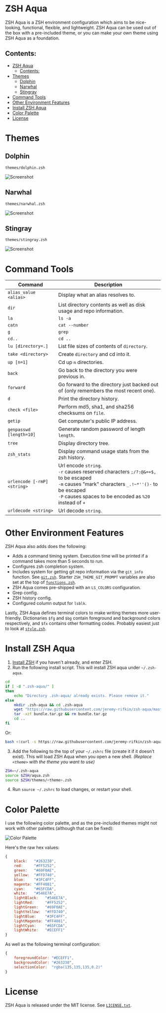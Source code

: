 # ZSH Aqua

ZSH Aqua is a ZSH environment configuration which aims to be nice-looking, functional, flexible, and lightweight. ZSH Aqua can be used out of the box with a pre-included theme, or you can make your own theme using ZSH Aqua as a foundation.

## Contents:
- [ZSH Aqua](#zsh-aqua)
    - [Contents:](#contents)
- [Themes](#themes)
    - [Dolphin](#dolphin)
    - [Narwhal](#narwhal)
    - [Stingray](#stingray)
- [Command Tools](#command-tools)
- [Other Environment Features](#other-environment-features)
- [Install ZSH Aqua](#install-zsh-aqua)
- [Color Palette](#color-palette)
- [License](#license)

# Themes

## Dolphin

`themes/dolphin.zsh`

![Screenshot](box/dolphin.png)

## Narwhal

`themes/narwhal.zsh`

![Screenshot](box/narwhal.png)

## Stingray

`themes/stingray.zsh`

![Screenshot](box/stingray.png)

# Command Tools

| Command | Description |
| -- | -- |
| `alias_value <alias>` | Display what an alias resolves to. |
| `dir` | List directory contents as well as disk usage and repo information. |
| `la` | `ls -a` |
| `catn` | `cat --number` |
| `g` | `grep` |
| `cd..` | `cd ..` |
| `lu [directory=.]` | List file sizes of contents of `directory`. |
| `take <directory>` | Create `directory` and cd into it. |
| `up [n=1]` | Cd up `n` directories. |
| `back` |     Go back to the directory you were previous in. |
| `forward` | Go forward to the directory just backed out of (only remembers the most recent one). |
| `d` | Print the directory history. |
| `check <file>` | Perform md5, sha1, and sha256 checksums on `file`. |
| `getip` | Get computer's public IP address. |
| `genpasswd [length=10]` | Generate random password of length `length`. |
| `tree` | Display directory tree. |
| `zsh_stats` | Display command usage stats from the zsh history. |
| `urlencode [-rmP] <string>` | Url encode `string`.<br/>`-r` causes reserved characters `;/?:@&=+$,` to be escaped<br/>`-m` causes "mark" characters `_.!~*''()-` to be escaped<br/>`-P` causes spaces to be encoded as `%20` instead of `+` |
| `urldecode <string>` | Url decode `string`. |


# Other Environment Features

ZSH Aqua also adds does the following:

- Adds a command timing system. Execution time will be printed if a command takes more than 5 seconds to run.
- Configures zsh completion system.
- Includes system for getting git repo information via the `git_info` function. See [`git.zsh`](lib/git.zsh). Starter `ZSH_THEME_GIT_PROMPT` variables are also set at the top of [`functions.zsh`](lib/functions.zsh).
- ZSH Aqua comes pre-shipped with an `LS_COLORS` configuration.
- Grep config.
- ZSH history config.
- Configured column output for `lsblk`.

Lastly, ZSH Aqua defines terminal colors to make writing themes more user-friendly. Dictionaries `$fg` and `$bg` contain foreground and background colors respectively, and `$fx` contains other formatting codes. Probably easiest just to look at [`style.zsh`](lib/style.zsh).

# Install ZSH Aqua

1. [Install ZSH](box/installzsh.md) if you haven't already, and enter ZSH.
2. Run the following install script. This will install ZSH aqua under `~/.zsh-aqua`.
```bash
cd
if [ -d ".zsh-aqua/" ]
then
    echo "Directory .zsh-aqua/ already exists. Please remove it."
else
    mkdir .zsh-aqua && cd .zsh-aqua
    wget "https://raw.githubusercontent.com/jeremy-rifkin/zsh-aqua/master/bundle.tar.gz"
    tar -xzf bundle.tar.gz && rm bundle.tar.gz
    cd ..
fi
```
Or:
```bash
bash <(curl -s https://raw.githubusercontent.com/jeremy-rifkin/zsh-aqua/master/download.sh)
```

3. Add the following to the top of your `~/.zshrc` file (create it if it doesn't exist). This will load ZSH Aqua when you open a new shell. *(Replace `<theme>` with the theme you want to use)*
```bash
ZSH=~/.zsh-aqua
source $ZSH/aqua.zsh
source $ZSH/themes/<theme>.zsh
```
4. Run `source ~/.zshrc` to load changes, or restart your shell.

# Color Palette

I use the following color palette, and as the pre-included themes might not work with other palettes (although that can be fixed):

![Color Palette](box/palette.png)

Here's the raw hex values:

```javascript
{
    black:   "#263238",
    red:     "#FF5252",
    green:   "#69F0AE",
    yellow:  "#FFD740",
    blue:    "#3FC4FF",
    magenta: "#FF4081",
    cyan:    "#65FCDA",
    white:   "#546E7A",
    lightBlack:   "#546E7A",
    lightRed:     "#FF5252",
    lightGreen:   "#69F0AE",
    lightYellow:  "#FFD740",
    lightBlue:    "#3FC4FF",
    lightMagenta: "#FF4081",
    lightCyan:    "#65FCDA",
    lightWhite:   "#ECEFF1"
}
```

As well as the following terminal configuration:
```javascript
{
    foregroundColor: "#ECEFF1",
    backgroundColor: "#263238",
    selectionColor:  "rgba(135,135,135,0.2)"
}
```


# License

ZSH Aqua is released under the MIT license. See [`LICENSE.txt`](LICENSE.txt).

